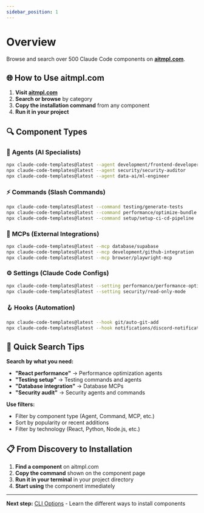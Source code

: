 ```yaml
---
sidebar_position: 1
---
```


# Overview

Browse and search over 500 Claude Code components on **[aitmpl.com](https://aitmpl.com)**.

## 🌐 How to Use aitmpl.com

1. **Visit [aitmpl.com](https://aitmpl.com)**
2. **Search or browse** by category
3. **Copy the installation command** from any component
4. **Run it in your project**

## 🔍 Component Types

### 🤖 **Agents** (AI Specialists)
```bash
npx claude-code-templates@latest --agent development/frontend-developer
npx claude-code-templates@latest --agent security/security-auditor
npx claude-code-templates@latest --agent data-ai/ml-engineer
```

### ⚡ **Commands** (Slash Commands)
```bash
npx claude-code-templates@latest --command testing/generate-tests
npx claude-code-templates@latest --command performance/optimize-bundle
npx claude-code-templates@latest --command setup/setup-ci-cd-pipeline
```

### 🔌 **MCPs** (External Integrations)
```bash
npx claude-code-templates@latest --mcp database/supabase
npx claude-code-templates@latest --mcp development/github-integration
npx claude-code-templates@latest --mcp browser/playwright-mcp
```

### ⚙️ **Settings** (Claude Code Configs)
```bash
npx claude-code-templates@latest --setting performance/performance-optimization
npx claude-code-templates@latest --setting security/read-only-mode
```

### 🪝 **Hooks** (Automation)
```bash
npx claude-code-templates@latest --hook git/auto-git-add
npx claude-code-templates@latest --hook notifications/discord-notifications
```

## 🎯 Quick Search Tips

**Search by what you need:**
- **"React performance"** → Performance optimization agents
- **"Testing setup"** → Testing commands and agents
- **"Database integration"** → Database MCPs
- **"Security audit"** → Security agents and commands

**Use filters:**
- Filter by component type (Agent, Command, MCP, etc.)
- Sort by popularity or recent additions
- Filter by technology (React, Python, Node.js, etc.)

## 📋 From Discovery to Installation

1. **Find a component** on aitmpl.com
2. **Copy the command** shown on the component page
3. **Run it in your terminal** in your project directory
4. **Start using** the component immediately

---

**Next step:** [CLI Options](../cli-options) - Learn the different ways to install components